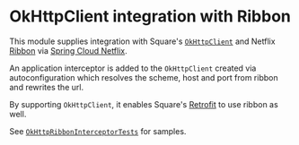 # OkHttpClient integration with Ribbon

This module supplies integration with Square's [`OkHttpClient`](http://square.github.io/okhttp/) and Netflix [Ribbon](https://github.com/Netflix/ribbon) via [Spring Cloud Netflix](https://github.com/spring-cloud/spring-cloud-netflix).

An application interceptor is added to the `OkHttpClient` created via autoconfiguration which resolves the scheme, host and port from ribbon and rewrites the url.

By supporting `OkHttpClient`, it enables Square's [Retrofit](http://square.github.io/retrofit/) to use ribbon as well.

See [`OkHttpRibbonInterceptorTests`](https://github.com/spencergibb/okhttp-ribbon/blob/master/src/test/java/org/springframework/cloud/square/okhttp/OkHttpRibbonInterceptorTests.java) for samples.